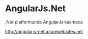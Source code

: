 AngularJs.Net
=============

.Net platformunda AngularJs kasmaca

http://angularjs-net.azurewebsites.net
